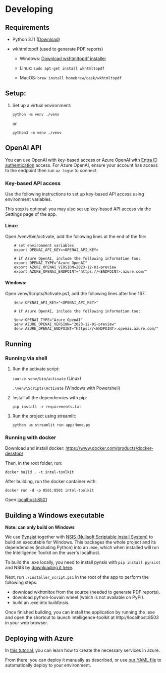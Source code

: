 # Developing 

## Requirements

- Python 3.11 ([Download](https://www.python.org/downloads/))
- wkhtmltopdf (used to generate PDF reports)

    - Windows: [Download wkhtmltopdf installer](https://wkhtmltopdf.org/downloads.html)

    - Linux:  `sudo apt-get install wkhtmltopdf`

    - MacOS: `brew install homebrew/cask/wkhtmltopdf`   


## Setup:

1. Set up a virtual environment:

    `python -m venv ./venv`

    or
    
    `python3 -m venv ./venv`

## OpenAI API

You can use OpenAI with key-based access or Azure OpenAI with [Entra ID authentication](
https://learn.microsoft.com/en-us/azure/ai-services/authentication#authenticate-with-microsoft-entra-id) access. For Azure OpenAI, ensure your account has access to the endpoint then run `az login` to connect.

### Key-based API access

Use the following instructions to set up key-based API access using environment variables.

This step is optional: you may also set up key-based API access via the Settings page of the app.

#### Linux:
Open /venv/bin/activate, add the following lines at the end of the file:
```
    # set environment variables
    export OPENAI_API_KEY=<OPENAI_API_KEY>

    # if Azure OpenAI, include the following information too:
    export OPENAI_TYPE="Azure OpenAI"
    export AZURE_OPENAI_VERSION=2023-12-01-preview
    export AZURE_OPENAI_ENDPOINT="https://<ENDPOINT>.azure.com/"
```

#### Windows:
Open venv/Scripts/Activate.ps1, add the following lines after line 167:
```
    $env:OPENAI_API_KEY="<OPENAI_API_KEY>"

    # if Azure OpenAI, include the following information too:

    $env:OPENAI_TYPE="Azure OpenAI"
    $env:AZURE_OPENAI_VERSION="2023-12-01-preview"
    $env:AZURE_OPENAI_ENDPOINT="https://<ENDPOINT>.openai.azure.com/"
``` 

## Running 

### Running via shell

1. Run the activate script: 

    `source venv/bin/activate`  (Linux)

    `.\venv\Scripts\Activate` (Windows with Powershell)

2. Install all the dependencies with pip:

    `pip install -r requirements.txt`

3. Run the project using streamlit: 

    `python -m streamlit run app/Home.py`

### Running with docker

Download and install docker: https://www.docker.com/products/docker-desktop/

Then, in the root folder, run:

`docker build . -t intel-toolkit`

After building, run the docker container with:

`docker run -d -p 8501:8501 intel-toolkit`

Open [localhost:8501](http://localhost:8501)

## Building a Windows executable

**Note: can only build on Windows**

We use [Pynsist](https://pynsist.readthedocs.io/en/latest/) together with [NSIS (Nullsoft Scriptable Install System)](https://nsis.sourceforge.io/) to build an executable for Windows. This packages the whole project and its dependencies (including Python) into an .exe, which when installed will run the Intelligence Toolkit on the user's localhost.

To build the .exe locally, you need to install pynsis with `pip install pynsist` and NSIS by [downloading it here](https://nsis.sourceforge.io/Main_Page).

Next, run `.\installer_script.ps1` in the root of the app to perform the following steps:
- download wkhtmltox from the source (needed to generate PDF reports). 
- download python-louvain wheel (which is not available on PyPI).
- build an .exe into build\nsis.

Once finished building, you can install the application by running the .exe and open the shortcut to launch intelligence-toolkit at http://localhost:8503 in your web browser.

## Deploying with Azure

In [this tutorial](https://dev.to/keneojiteli/deploy-a-docker-app-to-app-services-on-azure-5d3h), you can learn how to create the necessary services in azure.

From there, you can deploy it manually as described, or use [our YAML file](/.vsts-ci.yml) to automatically deploy to your environment. 
